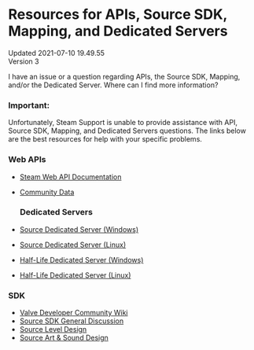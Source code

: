 # Resources for APIs, Source SDK, Mapping, and Dedicated Servers
Updated 2021-07-10 19.49.55  
Version 3  

I have an issue or a question regarding APIs, the Source SDK, Mapping, and/or the Dedicated Server. Where can I find more information?  
  
  ### Important:
Unfortunately, Steam Support is unable to provide assistance with API, Source SDK, Mapping, and Dedicated Servers questions. The links below are the best resources for help with your specific problems.  
  
### Web APIs
  

* [Steam Web API Documentation](http://steamcommunity.com/dev)
* [Community Data](https://partner.steamgames.com/documentation/community_data)

     ### Dedicated Servers

* [Source Dedicated Server (Windows)](https://steamcommunity.com/discussions/forum/13/)
* [Source Dedicated Server (Linux)](https://steamcommunity.com/discussions/forum/14/)
* [Half-Life Dedicated Server (Windows)](https://steamcommunity.com/discussions/forum/15/)
* [Half-Life Dedicated Server (Linux)](https://steamcommunity.com/discussions/forum/16/)

      
 ### SDK

* [Valve Developer Community Wiki](https://developer.valvesoftware.com/wiki/Main_Page)
* [Source SDK General Discussion](https://steamcommunity.com/discussions/forum/17/)
* [Source Level Design](https://steamcommunity.com/discussions/forum/18/)
* [Source Art & Sound Design](https://steamcommunity.com/discussions/forum/19/)